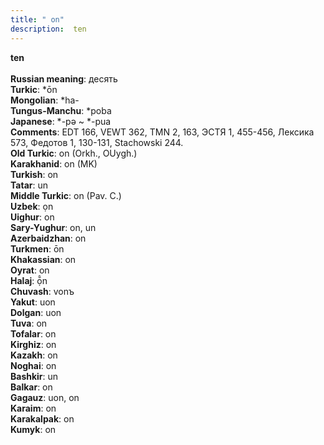 ```yaml
---
title: " on"
description:  ten
---
```

<strong> ten</strong><br><br>
<strong>Russian meaning</strong>:  десять<br>
<strong>Turkic</strong>:  *ōn<br>
<strong>Mongolian</strong>:  *ha-<br>
<strong>Tungus-Manchu</strong>:  *poba<br>
<strong>Japanese</strong>:  *-pǝ ~ *-pua<br>
<strong>Comments</strong>:  EDT 166, VEWT 362, TMN 2, 163, ЭСТЯ 1, 455-456, Лексика 573, Федотов 1, 130-131, Stachowski 244.<br>
<strong>Old Turkic</strong>:  on (Orkh., OUygh.)<br>
<strong>Karakhanid</strong>:  on (MK)<br>
<strong>Turkish</strong>:  on<br>
<strong>Tatar</strong>:  un<br>
<strong>Middle Turkic</strong>:  on (Pav. C.)<br>
<strong>Uzbek</strong>:  ọn<br>
<strong>Uighur</strong>:  on<br>
<strong>Sary-Yughur</strong>:  on, un<br>
<strong>Azerbaidzhan</strong>:  on<br>
<strong>Turkmen</strong>:  ōn<br>
<strong>Khakassian</strong>:  on<br>
<strong>Oyrat</strong>:  on<br>
<strong>Halaj</strong>:  ọ̄̂n<br>
<strong>Chuvash</strong>:  vonъ<br>
<strong>Yakut</strong>:  uon<br>
<strong>Dolgan</strong>:  uon<br>
<strong>Tuva</strong>:  on<br>
<strong>Tofalar</strong>:  on<br>
<strong>Kirghiz</strong>:  on<br>
<strong>Kazakh</strong>:  on<br>
<strong>Noghai</strong>:  on<br>
<strong>Bashkir</strong>:  un<br>
<strong>Balkar</strong>:  on<br>
<strong>Gagauz</strong>:  uon, on<br>
<strong>Karaim</strong>:  on<br>
<strong>Karakalpak</strong>:  on<br>
<strong>Kumyk</strong>:  on<br>


